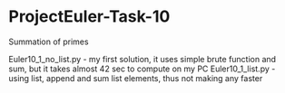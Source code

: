 # ProjectEuler-Task-10
Summation of primes

Euler10_1_no_list.py - my first solution, it uses simple brute function and sum, but it takes almost 42 sec to compute on my PC
Euler10_1_list.py - using list, append and sum list elements, thus not making any faster
